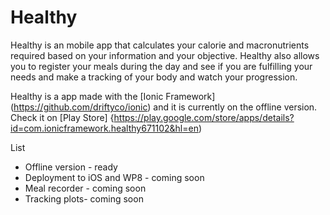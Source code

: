 # Healthy

Healthy is an mobile app that calculates your calorie and macronutrients required based on your information and your objective.
Healthy also allows you to register your meals during the day and see if you are fulfilling your needs and make a tracking of your body and watch your progression.

Healthy is a app made with the [Ionic Framework] (https://github.com/driftyco/ionic) and it is currently on the offline version. Check it on [Play Store] {https://play.google.com/store/apps/details?id=com.ionicframework.healthy671102&hl=en)

List
* Offline version - ready
* Deployment to iOS and WP8 - coming soon
* Meal recorder - coming soon
* Tracking plots- coming soon
